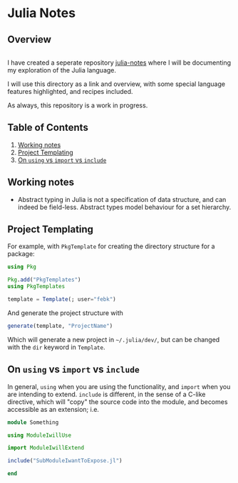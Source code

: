 # Julia Notes

## Overview

```{tableofcontents}
```

I have created a seperate repository [julia-notes](https://github.com/Dustpancake/julia-resources) where I will be documenting my exploration of the Julia language.

I will use this directory as a link and overview, with some special language features highlighted, and recipes included. 

As always, this repository is a work in progress.

<!--BEGIN TOC-->
## Table of Contents
1. [Working notes](#working-notes)
2. [Project Templating](#project-templating)
3. [On `using` vs `import` vs `include`](#on-using-vs-import-vs-include)

<!--END TOC-->

## Working notes

- Abstract typing in Julia is not a specification of data structure, and can indeed be field-less. Abstract types model behaviour for a set hierarchy.

## Project Templating
For example, with `PkgTemplate` for creating the directory structure for a package:
```jl
using Pkg

Pkg.add("PkgTemplates")
using PkgTemplates

template = Template(; user="febk")
```

And generate the project structure with
```jl
generate(template, "ProjectName")
```
Which will generate a new project in `~/.julia/dev/`, but can be changed with the `dir` keyword in `Template`.

## On `using` vs `import` vs `include`
In general, `using` when you are using the functionality, and `import` when you are intending to extend. `include` is different, in the sense of a C-like directive, which will "copy" the source code into the module, and becomes accessible as an extension; i.e.
```jl
module Something

using ModuleIwillUse

import ModuleIwillExtend

include("SubModuleIwantToExpose.jl")

end
```
